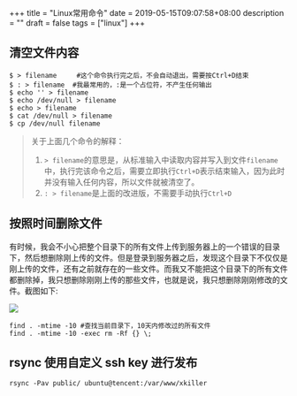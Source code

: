 +++
title = "Linux常用命令"
date = 2019-05-15T09:07:58+08:00
description = ""
draft = false
tags = ["linux"]
+++

## 清空文件内容

```shell
$ > filename     #这个命令执行完之后，不会自动退出，需要按Ctrl+D结束
$ : > filename  #我最常用的，:是一个占位符，不产生任何输出
$ echo '' > filename
$ echo /dev/null > filename
$ echo > filename
$ cat /dev/null > filename
$ cp /dev/null filename
```

> 关于上面几个命令的解释：<br>
> 1. `> filename`的意思是，从标准输入中读取内容并写入到文件`filename`中，执行完该命令之后，需要立即执行`Ctrl+D`表示结束输入，因为此时并没有输入任何内容，所以文件就被清空了。<br>
> 2. `: > filename`是上面的改进版，不需要手动执行`Ctrl+D`<br>


## 按照时间删除文件

有时候，我会不小心把整个目录下的所有文件上传到服务器上的一个错误的目录下，然后想删除刚上传的文件。但是登录到服务器之后，发现这个目录下不仅仅是刚上传的文件，还有之前就存在的一些文件。而我又不能把这个目录下的所有文件都删除掉，我只想删除刚刚上传的那些文件，也就是说，我只想删除刚刚修改的文件。截图如下:

![](/images/linux-command-img1.png)

```shell
find . -mtime -10 #查找当前目录下，10天内修改过的所有文件
find . -mtime -10 -exec rm -Rf {} \;
```


## rsync 使用自定义 ssh key 进行发布

```shell
rsync -Pav public/ ubuntu@tencent:/var/www/xkiller
```